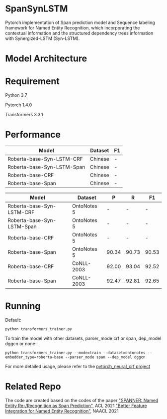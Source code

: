 # SpanSynLSTM
Pytorch implementation of Span prediction model and Sequence labeling framework for Named Entity Recognition, which incorporating the contextual information and the structured dependency trees information with Synergized-LSTM (Syn-LSTM).

# Model Architecture

# Requirement
Python 3.7

Pytorch 1.4.0

Transformers 3.3.1

# Performance

| Model  | Dataset | F1 |
| ------------- | ------------- |------------- |
| Roberta-base-Syn-LSTM-CRF  | Chinese  |  -  |
| Roberta-base-Syn-LSTM-Span | Chinese  |  -  |
| Roberta-base-CRF  | Chinese  | - |
| Roberta-base-Span  | Chinese  | - |

| Model  | Dataset |  P | R | F1 |
| ------------- | ------------- |------------- |------------- |------------- |
| Roberta-base-Syn-LSTM-CRF  | OntoNotes 5  |  -  | -  | -  |
| Roberta-base-Syn-LSTM-Span | OntoNotes 5  |  -  | -  | -  |
| Roberta-base-CRF  | OntoNotes 5  |  -  | -  | -  |
| Roberta-base-Span | OntoNotes 5  |  90.34  | 90.73  | 90.53  |
| Roberta-base-CRF  | CoNLL-2003  | 92.00 | 93.04  | 92.52  |
| Roberta-base-Span  | CoNLL-2003  | 92.47 | 92.81 | 92.65 |

# Running
Default:

    python transformers_trainer.py
    
To train the model with other datasets, parser_mode crf or span, dep_model dggcn or none:

    python transformers_trainer.py --mode=train --dataset=ontonotes --embedder_type=roberta-base --parser_mode span --dep_model dggcn

For more detailed usage, please refer to the [pytorch_neural_crf project](https://github.com/allanj/pytorch_neural_crf)

# Related Repo
The code are created based on the codes of the paper ["SPANNER: Named Entity Re-/Recognition as Span Prediction"](https://github.com/neulab/spanner), ACL 2021
["Better Feature Integration for Named Entity Recognition"](https://github.com/xuuuluuu/SynLSTM-for-NER?tab=readme-ov-file#related-repo), NAACL 2021


